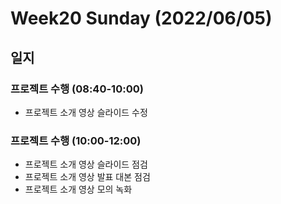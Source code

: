# Week20 Sunday (2022/06/05)

## 일지

### 프로젝트 수행 (08:40-10:00)

  * 프로젝트 소개 영상 슬라이드 수정

### 프로젝트 수행 (10:00-12:00)

  * 프로젝트 소개 영상 슬라이드 점검
  * 프로젝트 소개 영상 발표 대본 점검
  * 프로젝트 소개 영상 모의 녹화
